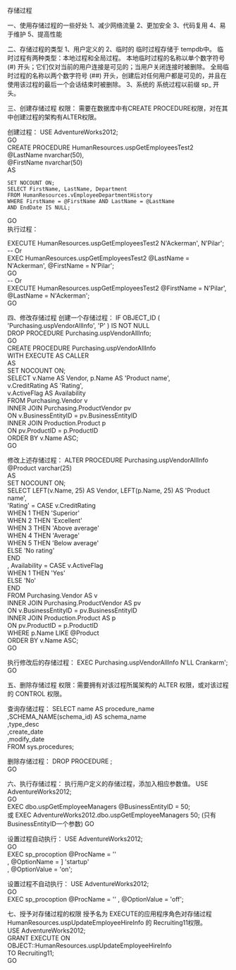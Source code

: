 存储过程

一、使用存储过程的一些好处
1、减少网络流量
2、更加安全
3、代码复用
4、易于维护
5、提高性能

二、存储过程的类型
1、用户定义的
2、临时的
临时过程存储于 tempdb中。 临时过程有两种类型：本地过程和全局过程。
本地临时过程的名称以单个数字符号 (#) 开头；它们仅对当前的用户连接是可见的；当用户关闭连接时被删除。 
全局临时过程的名称以两个数字符号 (##) 开头，创建后对任何用户都是可见的，并且在使用该过程的最后一个会话结束时被删除。
3、系统的
系统过程以前缀 sp_ 开头。

三、创建存储过程
权限：
需要在数据库中有CREATE PROCEDURE权限，对在其中创建过程的架构有ALTER权限。

创建过程：
<codeblock>
USE AdventureWorks2012;  
GO  
CREATE PROCEDURE HumanResources.uspGetEmployeesTest2   
    @LastName nvarchar(50),   
    @FirstName nvarchar(50)   
AS   

    SET NOCOUNT ON;  
    SELECT FirstName, LastName, Department  
    FROM HumanResources.vEmployeeDepartmentHistory  
    WHERE FirstName = @FirstName AND LastName = @LastName  
    AND EndDate IS NULL;  
GO  
<endcodeblock>
执行过程：

EXECUTE HumanResources.uspGetEmployeesTest2 N'Ackerman', N'Pilar';  
-- Or  
EXEC HumanResources.uspGetEmployeesTest2 @LastName = N'Ackerman', @FirstName = N'Pilar';  
GO  
-- Or  
EXECUTE HumanResources.uspGetEmployeesTest2 @FirstName = N'Pilar', @LastName = N'Ackerman';  
GO  

四、修改存储过程
创建一个存储过程：
IF OBJECT_ID ( 'Purchasing.uspVendorAllInfo', 'P' ) IS NOT NULL   
    DROP PROCEDURE Purchasing.uspVendorAllInfo;  
GO  
CREATE PROCEDURE Purchasing.uspVendorAllInfo  
WITH EXECUTE AS CALLER  
AS  
    SET NOCOUNT ON;  
    SELECT v.Name AS Vendor, p.Name AS 'Product name',   
      v.CreditRating AS 'Rating',   
      v.ActiveFlag AS Availability  
    FROM Purchasing.Vendor v   
    INNER JOIN Purchasing.ProductVendor pv  
      ON v.BusinessEntityID = pv.BusinessEntityID   
    INNER JOIN Production.Product p  
      ON pv.ProductID = p.ProductID   
    ORDER BY v.Name ASC;  
GO

修改上述存储过程：
ALTER PROCEDURE Purchasing.uspVendorAllInfo  
    @Product varchar(25)   
AS  
    SET NOCOUNT ON;  
    SELECT LEFT(v.Name, 25) AS Vendor, LEFT(p.Name, 25) AS 'Product name',   
    'Rating' = CASE v.CreditRating   
        WHEN 1 THEN 'Superior'  
        WHEN 2 THEN 'Excellent'  
        WHEN 3 THEN 'Above average'  
        WHEN 4 THEN 'Average'  
        WHEN 5 THEN 'Below average'  
        ELSE 'No rating'  
        END  
    , Availability = CASE v.ActiveFlag  
        WHEN 1 THEN 'Yes'  
        ELSE 'No'  
        END  
    FROM Purchasing.Vendor AS v   
    INNER JOIN Purchasing.ProductVendor AS pv  
      ON v.BusinessEntityID = pv.BusinessEntityID   
    INNER JOIN Production.Product AS p   
      ON pv.ProductID = p.ProductID   
    WHERE p.Name LIKE @Product  
    ORDER BY v.Name ASC;  
GO  

执行修改后的存储过程：
EXEC Purchasing.uspVendorAllInfo N'LL Crankarm';  
GO  

五、删除存储过程
权限：需要拥有对该过程所属架构的 ALTER 权限，或对该过程的 CONTROL 权限。

查询存储过程：
SELECT name AS procedure_name   
    ,SCHEMA_NAME(schema_id) AS schema_name  
    ,type_desc  
    ,create_date  
    ,modify_date  
FROM sys.procedures;  

删除存储过程：
DROP PROCEDURE <stored procedure name>;  
GO 

六、执行存储过程：
执行用户定义的存储过程，添加入相应参数值。
USE AdventureWorks2012;  
GO  
EXEC dbo.uspGetEmployeeManagers @BusinessEntityID = 50;  
或
EXEC AdventureWorks2012.dbo.uspGetEmployeeManagers 50;  (只有BusinessEntityID一个参数)
GO  

设置过程自动执行：
USE AdventureWorks2012;  
GO  
EXEC sp_procoption @ProcName = '<procedure name>'   
    , @OptionName = ] 'startup'   
    , @OptionValue = 'on'; 
	
设置过程不自动执行：
USE AdventureWorks2012;  
GO  
EXEC sp_procoption @ProcName = '<procedure name>'
    , @OptionValue = 'off'; 
	
七、授予对存储过程的权限
授予名为 EXECUTE的应用程序角色对存储过程 HumanResources.uspUpdateEmployeeHireInfo 的 Recruiting11权限。  
USE AdventureWorks2012;   
GRANT EXECUTE ON OBJECT::HumanResources.uspUpdateEmployeeHireInfo  
    TO Recruiting11;  
GO  



